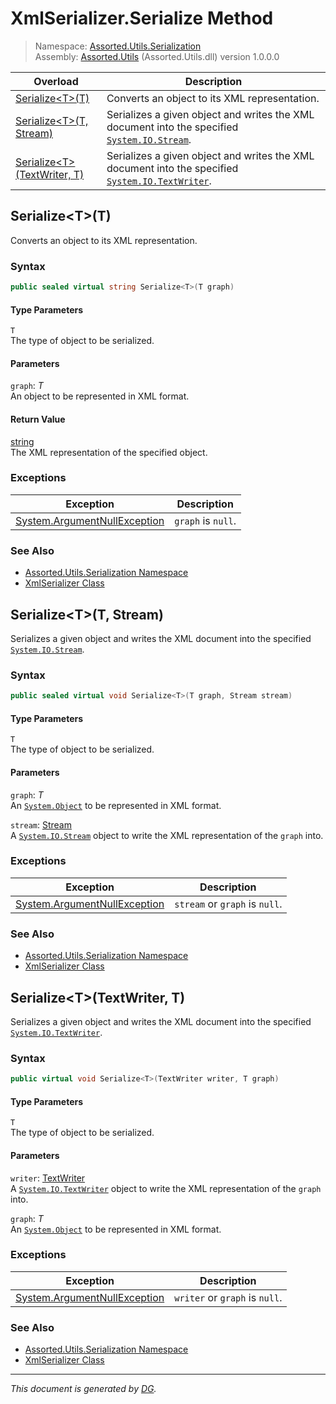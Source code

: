 ﻿# XmlSerializer.Serialize Method

> Namespace: [Assorted.Utils.Serialization](_toc.Assorted.Utils.md#Assorted.Utils.Serialization%20Namespace)\
> Assembly: [Assorted.Utils](_toc.Assorted.Utils.md) (Assorted.Utils.dll) version 1.0.0.0

Overload | Description
--- | ---
[Serialize\<T>(T)](Assorted.Utils.Serialization.XmlSerializer.Serialize.md#Serialize%3CT%3E%28T%29) | Converts an object to its XML representation.
[Serialize\<T>(T, Stream)](Assorted.Utils.Serialization.XmlSerializer.Serialize.md#Serialize%3CT%3E%28T%2C%20Stream%29) | Serializes a given object and writes the XML document into the specified [`System.IO.Stream`](https://docs.microsoft.com/en-us/dotnet/api/system.io.stream).
[Serialize\<T>(TextWriter, T)](Assorted.Utils.Serialization.XmlSerializer.Serialize.md#Serialize%3CT%3E%28TextWriter%2C%20T%29) | Serializes a given object and writes the XML document into the specified [`System.IO.TextWriter`](https://docs.microsoft.com/en-us/dotnet/api/system.io.textwriter).

## Serialize\<T>(T)

Converts an object to its XML representation.

### Syntax

```csharp
public sealed virtual string Serialize<T>(T graph)
```

#### Type Parameters

`T`\
The type of object to be serialized.

#### Parameters

`graph`: _T_\
An object to be represented in XML format.

#### Return Value

[string](https://docs.microsoft.com/en-us/dotnet/api/system.string)\
The XML representation of the specified object.

### Exceptions

Exception | Description
--- | ---
[System.ArgumentNullException](https://docs.microsoft.com/en-us/dotnet/api/system.argumentnullexception) | `graph` is `null`.

### See Also

- [Assorted.Utils.Serialization Namespace](_toc.Assorted.Utils.md#Assorted.Utils.Serialization%20Namespace)
- [XmlSerializer Class](Assorted.Utils.Serialization.XmlSerializer.md)

## Serialize\<T>(T, Stream)

Serializes a given object and writes the XML document into the specified [`System.IO.Stream`](https://docs.microsoft.com/en-us/dotnet/api/system.io.stream).

### Syntax

```csharp
public sealed virtual void Serialize<T>(T graph, Stream stream)
```

#### Type Parameters

`T`\
The type of object to be serialized.

#### Parameters

`graph`: _T_\
An [`System.Object`](https://docs.microsoft.com/en-us/dotnet/api/system.object) to be represented in XML format.

`stream`: [Stream](https://docs.microsoft.com/en-us/dotnet/api/system.io.stream)\
A [`System.IO.Stream`](https://docs.microsoft.com/en-us/dotnet/api/system.io.stream) object to write the XML representation of the `graph` into.

### Exceptions

Exception | Description
--- | ---
[System.ArgumentNullException](https://docs.microsoft.com/en-us/dotnet/api/system.argumentnullexception) | `stream` or `graph` is `null`.

### See Also

- [Assorted.Utils.Serialization Namespace](_toc.Assorted.Utils.md#Assorted.Utils.Serialization%20Namespace)
- [XmlSerializer Class](Assorted.Utils.Serialization.XmlSerializer.md)

## Serialize\<T>(TextWriter, T)

Serializes a given object and writes the XML document into the specified [`System.IO.TextWriter`](https://docs.microsoft.com/en-us/dotnet/api/system.io.textwriter).

### Syntax

```csharp
public virtual void Serialize<T>(TextWriter writer, T graph)
```

#### Type Parameters

`T`\
The type of object to be serialized.

#### Parameters

`writer`: [TextWriter](https://docs.microsoft.com/en-us/dotnet/api/system.io.textwriter)\
A [`System.IO.TextWriter`](https://docs.microsoft.com/en-us/dotnet/api/system.io.textwriter) object to write the XML representation of the `graph` into.

`graph`: _T_\
An [`System.Object`](https://docs.microsoft.com/en-us/dotnet/api/system.object) to be represented in XML format.

### Exceptions

Exception | Description
--- | ---
[System.ArgumentNullException](https://docs.microsoft.com/en-us/dotnet/api/system.argumentnullexception) | `writer` or `graph` is `null`.

### See Also

- [Assorted.Utils.Serialization Namespace](_toc.Assorted.Utils.md#Assorted.Utils.Serialization%20Namespace)
- [XmlSerializer Class](Assorted.Utils.Serialization.XmlSerializer.md)

---

_This document is generated by [DG](https://github.com/Khojasteh/dg)._
